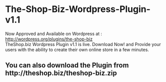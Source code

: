# The-Shop-Biz-Wordpress-Plugin-v1.1
Now Approved and Available on Wordpress at : http://wordpress.org/plugins/the-shop-biz<br>
TheShop.biz Wordpress Plugin v1.1 is live. Download Now! and Provide your users with the ability to create their own online store in a few minutes.
<h2> You can also download the Plugin from http://theshop.biz/theshop-biz.zip </h2>

